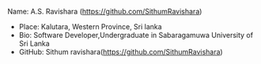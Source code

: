   Name: A.S. Ravishara (https://github.com/SithumRavishara)
- Place: Kalutara, Western Province, Sri lanka
- Bio: Software Developer,Undergraduate in Sabaragamuwa University of Sri Lanka
- GitHub: Sithum ravishara(https://github.com/SithumRavishara)
